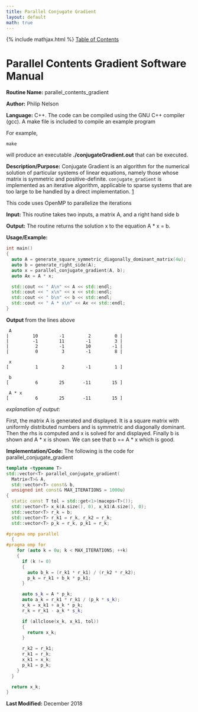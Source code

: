 ```yaml
---
title: Parallel Conjugate Gradient
layout: default
math: true
---
```

{% include mathjax.html %}
<a href="https://philipnelson5.github.io/math4610/SoftwareManual"> Table of Contents </a>
# Parallel Contents Gradient Software Manual

**Routine Name:** parallel_contents_gradient

**Author:** Philip Nelson

**Language:** C++. The code can be compiled using the GNU C++ compiler (gcc). A make file is included to compile an example program

For example,

```
make
```

will produce an executable **./conjugateGradient.out** that can be executed.

**Description/Purpose:** Conjugate Gradient is an algorithm for the numerical solution of particular systems of linear equations, namely those whose matrix is symmetric and positive-definite. `conjugate_gradient` is implemented as an iterative algorithm, applicable to sparse systems that are too large to be handled by a direct implementation. [1](https://en.wikipedia.org/wiki/Conjugate_gradient_method)

This code uses OpenMP to parallelize the iterations

**Input:** This routine takes two inputs, a matrix A, and a right hand side b

**Output:** The routine returns the solution x to the equation A * x = b.

**Usage/Example:**

``` cpp
int main()
{
  auto A = generate_square_symmetric_diagonally_dominant_matrix(4u);
  auto b = generate_right_side(A);
  auto x = parallel_conjugate_gradient(A, b);
  auto Ax = A * x;

  std::cout << " A\n" << A << std::endl;
  std::cout << " x\n" << x << std::endl;
  std::cout << " b\n" << b << std::endl;
  std::cout << " A * x\n" << Ax << std::endl;
}
```

**Output** from the lines above
```
 A
|         10        -1         2         0 |
|         -1        11        -1         3 |
|          2        -1        10        -1 |
|          0         3        -1         8 |

 x
[          1         2        -1         1 ]

 b
[          6        25       -11        15 ]

 A * x
[          6        25       -11        15 ]
```

_explanation of output_:

First, the matrix A is generated and displayed. It is a square matrix with uniformly distributed numbers and is symmetric and diagonally dominant. Then the rhs is computed and x is solved for and displayed. Finally b is shown and A * x is shown. We can see that b == A * x which is good.

**Implementation/Code:** The following is the code for parallel_conjugate_gradient

``` cpp
template <typename T>
std::vector<T> parallel_conjugate_gradient(
  Matrix<T>& A,
  std::vector<T> const& b,
  unsigned int const& MAX_ITERATIONS = 1000u)
{
  static const T tol = std::get<1>(maceps<T>());
  std::vector<T> x_k(A.size(), 0), x_k1(A.size(), 0);
  std::vector<T> r_k = b;
  std::vector<T> r_k1 = r_k, r_k2 = r_k;
  std::vector<T> p_k = r_k, p_k1 = r_k;

#pragma omp parallel
  {
#pragma omp for
    for (auto k = 0u; k < MAX_ITERATIONS; ++k)
    {
      if (k != 0)
      {
        auto b_k = (r_k1 * r_k1) / (r_k2 * r_k2);
        p_k = r_k1 + b_k * p_k1;
      }

      auto s_k = A * p_k;
      auto a_k = r_k1 * r_k1 / (p_k * s_k);
      x_k = x_k1 + a_k * p_k;
      r_k = r_k1 - a_k * s_k;

      if (allclose(x_k, x_k1, tol))
      {
        return x_k;
      }

      r_k2 = r_k1;
      r_k1 = r_k;
      x_k1 = x_k;
      p_k1 = p_k;
    }
  }

  return x_k;
}
```

**Last Modified:** December 2018
